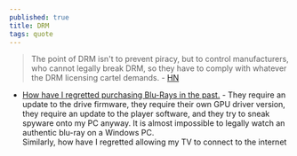 ```yaml
---
published: true
title: DRM
tags: quote
---
```

> The point of DRM isn't to prevent piracy, but to control manufacturers, who cannot legally break DRM, so they have to comply with whatever the DRM licensing cartel demands. - [HN](https://news.ycombinator.com/item?id=28025758)

- [How have I regretted purchasing Blu-Rays in the past.](https://news.ycombinator.com/item?id=29712393) - They require an update to the drive firmware, they require their own GPU driver version, they require an update to the player software, and they try to sneak spyware onto my PC anyway. It is almost impossible to legally watch an authentic blu-ray on a Windows PC.  
Similarly, how have I regretted allowing my TV to connect to the internet
